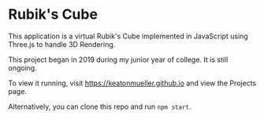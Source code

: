 # Rubik's Cube
This application is a virtual Rubik's Cube implemented in JavaScript using Three.js to handle 3D Rendering.

This project began in 2019 during my junior year of college. It is still ongoing.

To view it running, visit https://keatonmueller.github.io and view the Projects page.

Alternatively, you can clone this repo and run `npm start`.
